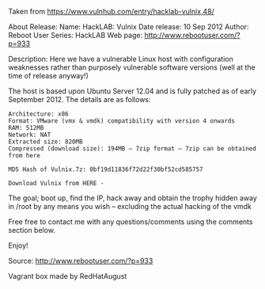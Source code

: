 Taken from https://www.vulnhub.com/entry/hacklab-vulnix,48/ 

About Release:
    Name: HackLAB: Vulnix
    Date release: 10 Sep 2012
    Author: Reboot User
    Series: HackLAB
    Web page: http://www.rebootuser.com/?p=933

Description:
Here we have a vulnerable Linux host with configuration weaknesses rather than purposely vulnerable software versions (well at the time of release anyway!)

The host is based upon Ubuntu Server 12.04 and is fully patched as of early September 2012. The details are as follows:

    Architecture: x86
    Format: VMware (vmx & vmdk) compatibility with version 4 onwards
    RAM: 512MB
    Network: NAT
    Extracted size: 820MB
    Compressed (download size): 194MB – 7zip format – 7zip can be obtained from here

    MD5 Hash of Vulnix.7z: 0bf19d11836f72d22f30bf52cd585757

    Download Vulnix from HERE -

The goal; boot up, find the IP, hack away and obtain the trophy hidden away in /root by any means you wish – excluding the actual hacking of the vmdk

Free free to contact me with any questions/comments using the comments section below.

Enjoy!

Source: http://www.rebootuser.com/?p=933

Vagrant box made by RedHatAugust
